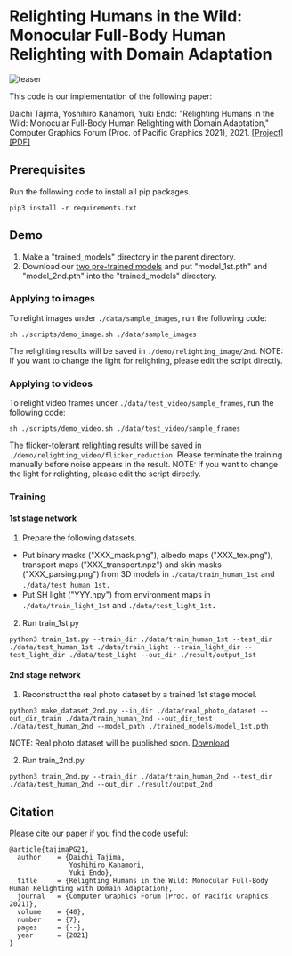 # Relighting Humans in the Wild: Monocular Full-Body Human Relighting with Domain Adaptation

![teaser](https://github.com/majita06/Relighting_in_the_Wild/blob/main/docs/teaser_pg.jpg)

This code is our implementation of the following paper:

Daichi Tajima, Yoshihiro Kanamori, Yuki Endo: "Relighting Humans in the Wild: Monocular Full-Body Human Relighting with Domain Adaptation," Computer Graphics Forum (Proc. of Pacific Graphics 2021), 2021. [[Project]](http://cgg.cs.tsukuba.ac.jp/~tajima/pub/relighting_in_the_wild/)[[PDF]](http://cgg.cs.tsukuba.ac.jp/~tajima/pub/relighting_in_the_wild/pdf/tajima_PG21.pdf)

## Prerequisites
Run the following code to install all pip packages.
```
pip3 install -r requirements.txt
```

## Demo
1. Make a "trained_models" directory in the parent directory.
2. Download our [two pre-trained models](https://drive.google.com/drive/folders/1q4dxQxM4hZ19Eo2e4YF-F197mjScfeT8?usp=sharing) and put "model_1st.pth" and "model_2nd.pth" into the "trained_models" directory.

### Applying to images
To relight images under `./data/sample_images`, run the following code:
```
sh ./scripts/demo_image.sh ./data/sample_images
```
The relighting results will be saved in `./demo/relighting_image/2nd`.
NOTE: If you want to change the light for relighting, please edit the script directly.

### Applying to videos
To relight video frames under `./data/test_video/sample_frames`, run the following code:
```
sh ./scripts/demo_video.sh ./data/test_video/sample_frames
```
The flicker-tolerant relighting results will be saved in `./demo/relighting_video/flicker_reduction`.
Please terminate the training manually before noise appears in the result.
NOTE: If you want to change the light for relighting, please edit the script directly.

### Training
#### 1st stage network
1. Prepare the following datasets.
  - Put binary masks ("XXX_mask.png"), albedo maps ("XXX_tex.png"), transport maps ("XXX_transport.npz") and skin masks ("XXX_parsing.png") from 3D models in `./data/train_human_1st` and `./data/test_human_1st`．
  - Put SH light ("YYY.npy") from environment maps in `./data/train_light_1st` and `./data/test_light_1st`．
2. Run train_1st.py
```
python3 train_1st.py --train_dir ./data/train_human_1st --test_dir ./data/test_human_1st ./data/train_light --train_light_dir --test_light_dir ./data/test_light --out_dir ./result/output_1st
```
#### 2nd stage network
1. Reconstruct the real photo dataset by a trained 1st stage model.
```
python3 make_dataset_2nd.py --in_dir ./data/real_photo_dataset --out_dir_train ./data/train_human_2nd --out_dir_test ./data/test_human_2nd --model_path ./trained_models/model_1st.pth
```
NOTE: Real photo dataset will be published soon. [Download](https://drive.google.com/drive/folders/1I-dKf7nxxHYSBNGMFSuqvEQz6pLv-0YN?usp=sharing)

2. Run train_2nd.py.
```
python3 train_2nd.py --train_dir ./data/train_human_2nd --test_dir ./data/test_human_2nd --out_dir ./result/output_2nd
```

## Citation
Please cite our paper if you find the code useful:
```
@article{tajimaPG21,
  author    = {Daichi Tajima,
               Yoshihiro Kanamori,
               Yuki Endo},
  title     = {Relighting Humans in the Wild: Monocular Full-Body Human Relighting with Domain Adaptation},
  journal   = {Computer Graphics Forum (Proc. of Pacific Graphics 2021)},
  volume    = {40},
  number    = {7},
  pages     = {--},
  year      = {2021}
}
```
